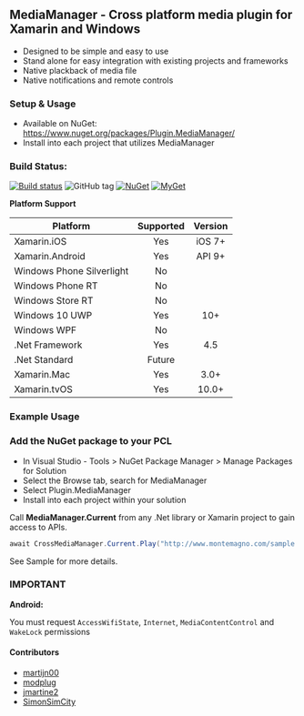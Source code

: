 ## MediaManager - Cross platform media plugin for Xamarin and Windows
* Designed to be simple and easy to use
* Stand alone for easy integration with existing projects and frameworks
* Native plackback of media file
* Native notifications and remote controls

### Setup & Usage
* Available on NuGet: https://www.nuget.org/packages/Plugin.MediaManager/
* Install into each project that utilizes MediaManager

### Build Status: 
[![Build status](https://ci.appveyor.com/api/projects/status/c9c6recwcu7k0s15?svg=true)](https://ci.appveyor.com/project/martijn00/xamarinmediamanager)
![GitHub tag](https://img.shields.io/github/tag/martijn00/Plugin.MediaManager.svg)
[![NuGet](https://img.shields.io/nuget/v/Plugin.MediaManager.svg?label=NuGet)](https://www.nuget.org/packages/Plugin.MediaManager/)
[![MyGet](https://img.shields.io/myget/martijn00/v/Plugin.MediaManager.svg)](https://www.myget.org/F/Plugin.MediaManager/api/v2)

**Platform Support**

|Platform|Supported|Version|
| ------------------- | :-----------: | :------------------: |
|Xamarin.iOS|Yes|iOS 7+|
|Xamarin.Android|Yes|API 9+|
|Windows Phone Silverlight|No||
|Windows Phone RT|No||
|Windows Store RT|No||
|Windows 10 UWP|Yes|10+|
|Windows WPF|No|
|.Net Framework|Yes|4.5|
|.Net Standard|Future|
|Xamarin.Mac|Yes|3.0+|
|Xamarin.tvOS|Yes|10.0+|

### Example Usage

### Add the NuGet package to your PCL 
* In Visual Studio - Tools > NuGet Package Manager > Manage Packages for Solution
* Select the Browse tab, search for MediaManager
* Select Plugin.MediaManager
* Install into each project within your solution

Call **MediaManager.Current** from any .Net library or Xamarin project to gain access to APIs.

```csharp
await CrossMediaManager.Current.Play("http://www.montemagno.com/sample.mp3");
```

See Sample for more details.

### **IMPORTANT**
**Android:**

You must request `AccessWifiState`, `Internet`, `MediaContentControl` and `WakeLock` permissions


#### Contributors
* [martijn00](https://github.com/martijn00)
* [modplug](https://github.com/modplug)
* [jmartine2](https://github.com/jmartine2)
* [SimonSimCity](https://github.com/SimonSimCity)
